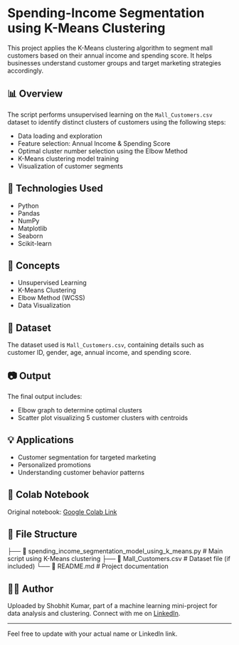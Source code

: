 # Spending-Income Segmentation using K-Means Clustering

This project applies the K-Means clustering algorithm to segment mall customers based on their annual income and spending score. It helps businesses understand customer groups and target marketing strategies accordingly.

## 📊 Overview

The script performs unsupervised learning on the `Mall_Customers.csv` dataset to identify distinct clusters of customers using the following steps:

- Data loading and exploration
- Feature selection: Annual Income & Spending Score
- Optimal cluster number selection using the Elbow Method
- K-Means clustering model training
- Visualization of customer segments

## 🧪 Technologies Used

- Python
- Pandas
- NumPy
- Matplotlib
- Seaborn
- Scikit-learn

## 🧠 Concepts

- Unsupervised Learning
- K-Means Clustering
- Elbow Method (WCSS)
- Data Visualization

## 📌 Dataset

The dataset used is `Mall_Customers.csv`, containing details such as customer ID, gender, age, annual income, and spending score.

## 📷 Output

The final output includes:
- Elbow graph to determine optimal clusters
- Scatter plot visualizing 5 customer clusters with centroids

## 💡 Applications

- Customer segmentation for targeted marketing
- Personalized promotions
- Understanding customer behavior patterns

## 🔗 Colab Notebook

Original notebook: [Google Colab Link](https://colab.research.google.com/drive/1YYt4Lo3vvYOyKuAkE3DN0SdzAei-EtQW)

## 📂 File Structure
├── 📄 spending_income_segmentation_model_using_k_means.py  # Main script using K-Means clustering
├── 📄 Mall_Customers.csv                                   # Dataset file (if included)
└── 📄 README.md                                             # Project documentation

## 👨‍💻 Author

Uploaded by Shobhit Kumar, part of a machine learning mini-project for data analysis and clustering. Connect with me on [LinkedIn](https://www.linkedin.com/in/shobhit-kumar-iitd/).

---

Feel free to update with your actual name or LinkedIn link.
